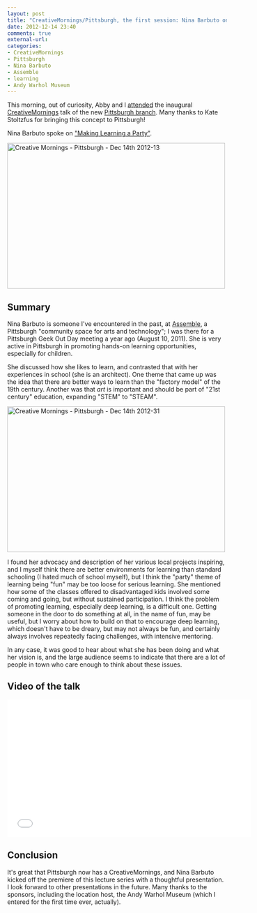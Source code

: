 ```yaml
---
layout: post
title: "CreativeMornings/Pittsburgh, the first session: Nina Barbuto on \"Making Learning a Party\""
date: 2012-12-14 23:40
comments: true
external-url: 
categories: 
- CreativeMornings
- Pittsburgh
- Nina Barbuto
- Assemble
- learning
- Andy Warhol Museum
---
```

This morning, out of curiosity, Abby and I [attended](http://www.eventbrite.com/e/creativemorningspittsburgh-with-nina-barbuto-tickets-4458258772) the inaugural [CreativeMornings](http://creativemornings.com/) talk of the new [Pittsburgh branch](http://creativemornings.com/cities/pgh). Many thanks to Kate Stoltzfus for bringing this concept to Pittsburgh!

Nina Barbuto spoke on ["Making Learning a Party"](http://creativemornings.com/talks/nina-barbuto/1).

<a href="https://www.flickr.com/photos/creativemorningspittsburgh/8286843706" title="Creative Mornings - Pittsburgh - Dec 14th 2012-13 by CreativeMornings Pittsburgh, on Flickr"><img src="https://farm9.staticflickr.com/8204/8286843706_8d9b777c20.jpg" width="500" height="334" alt="Creative Mornings - Pittsburgh - Dec 14th 2012-13"></a>

<!--more-->

## Summary

Nina Barbuto is someone I've encountered in the past, at [Assemble](http://assemblepgh.org/), a Pittsburgh "community space for arts and technology"; I was there for a Pittsburgh Geek Out Day meeting a year ago (August 10, 2011). She is very active in Pittsburgh in promoting hands-on learning opportunities, especially for children.

She discussed how she likes to learn, and contrasted that with her experiences in school (she is an architect). One theme that came up was the idea that there are better ways to learn than the "factory model" of the 19th century. Another was that *art* is important and should be part of "21st century" education, expanding "STEM" to "STEAM".

<a href="https://www.flickr.com/photos/creativemorningspittsburgh/8285786597" title="Creative Mornings - Pittsburgh - Dec 14th 2012-31 by CreativeMornings Pittsburgh, on Flickr"><img src="https://farm9.staticflickr.com/8065/8285786597_2d79bb47ca.jpg" width="500" height="334" alt="Creative Mornings - Pittsburgh - Dec 14th 2012-31"></a>

I found her advocacy and description of her various local projects inspiring, and I myself think there are better environments for learning than standard schooling (I hated much of school myself), but I think the "party" theme of learning being "fun" may be too loose for serious learning. She mentioned how some of the classes offered to disadvantaged kids involved some coming and going, but without sustained participation. I think the problem of promoting learning, especially deep learning, is a difficult one. Getting someone in the door to do something at all, in the name of fun, may be useful, but I worry about how to build on that to encourage deep learning, which doesn't have to be dreary, but may not always be fun, and certainly always involves repeatedly facing challenges, with intensive mentoring.

In any case, it was good to hear about what she has been doing and what her vision is, and the large audience seems to indicate that there are a lot of people in town who care enough to think about these issues.

## Video of the talk

<iframe width="560" height="315" src="//www.youtube.com/embed/EZY5YdP4csQ" frameborder="0" allowfullscreen></iframe>

## Conclusion

It's great that Pittsburgh now has a CreativeMornings, and Nina Barbuto kicked off the premiere of this lecture series with a thoughtful presentation. I look forward to other presentations in the future. Many thanks to the sponsors, including the location host, the Andy Warhol Museum (which I entered for the first time ever, actually).

